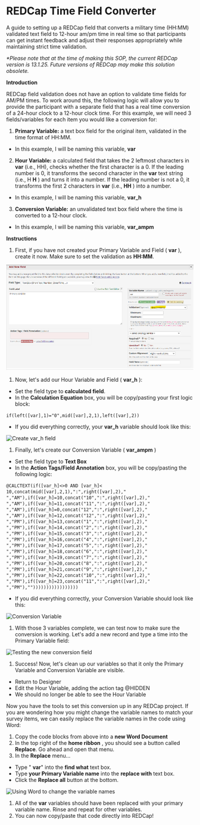 # REDCap Time Field Converter
A guide to setting up a REDCap field that converts a military time (HH:MM) validated text field to 12-hour am/pm time in real time so that participants can get instant feedback and adjust their responses appropriately while maintaining strict time validation.

_\*Please note that at the time of making this SOP, the current REDCap version is 13.1.25. Future versions of REDCap may make this solution obsolete._

**Introduction**

REDCap field validation does not have an option to validate time fields for AM/PM times. To work around this, the following logic will allow you to provide the participant with a separate field that has a real time conversion of a 24-hour clock to a 12-hour clock time. For this example, we will need 3 fields/variables for each item you would like a conversion for:

1. **Primary Variable:** a text box field for the original item, validated in the time format of HH:MM.
  - In this example, I will be naming this variable, **var**
2. **Hour Variable:** a calculated field that takes the 2 leftmost characters in **var** (i.e., HH), checks whether the first character is a 0. If the leading number is 0, it transforms the second character in the **var** text string (i.e., H **H** ) and turns it into a number. If the leading number is not a 0, it transforms the first 2 characters in **var** (i.e., **HH** ) into a number.
  - In this example, I will be naming this variable, **var_h**
3. **Conversion Variable:** an unvalidated text box field where the time is converted to a 12-hour clock.
  - In this example, I will be naming this variable, **var_ampm**

**Instructions**

1. First, if you have not created your Primary Variable and Field ( **var** ), create it now. Make sure to set the validation as **HH:MM**.

![Create a Primary Field](https://github.com/ncdunn7/REDCap-Time-Field-Converter/blob/main/assets/image1.png)

1. Now, let's add our Hour Variable and Field ( **var_h** ):
  - Set the field type to **calculated field**.
  - In the **Calculation Equation** box, you will be copy/pasting your first logic block:

```
if(left([var],1)="0",mid([var],2,1),left([var],2))
```

- If you did everything correctly, your **var_h** variable should look like this:

![Create var_h field](https://github.com/[ncdunn7]/[redcap-time-field-converter]/blob/main/assets/image2.png?raw=true)

1. Finally, let's create our Conversion Variable ( **var_ampm** )
  - Set the field type to **Text Box**
  - In the **Action Tags/Field Annotation** box, you will be copy/pasting the following logic:

```
@CALCTEXT(if([var_h]<>0 AND [var_h]< 10,concat(mid([var],2,1),":",right([var],2)," ","AM"),if([var_h]=10,concat("10",":",right([var],2)," ","AM"),if([var_h]=11,concat("11",":",right([var],2)," ","AM"),if([var_h]=0,concat("12",":",right([var],2)," ","AM"),if([var_h]=12,concat("12",":",right([var],2)," ","PM"),if([var_h]=13,concat("1",":",right([var],2)," ","PM"),if([var_h]=14,concat("2",":",right([var],2)," ","PM"),if([var_h]=15,concat("3",":",right([var],2)," ","PM"),if([var_h]=16,concat("4",":",right([var],2)," ","PM"),if([var_h]=17,concat("5",":",right([var],2)," ","PM"),if([var_h]=18,concat("6",":",right([var],2)," ","PM"),if([var_h]=19,concat("7",":",right([var],2)," ","PM"),if([var_h]=20,concat("8",":",right([var],2)," ","PM"),if([var_h]=21,concat("9",":",right([var],2)," ","PM"),if([var_h]=22,concat("10",":",right([var],2)," ","PM"),if([var_h]=23,concat("11",":",right([var],2)," ","PM"),"")))))))))))))))))

```

- If you did everything correctly, your Conversion Variable should look like this:

![Conversion Variable](https://github.com/[ncdunn7]/[redcap-time-field-converter]/blob/main/assets/image3.png?raw=true)

1. With those 3 variables complete, we can test now to make sure the conversion is working. Let's add a new record and type a time into the Primary Variable field:

![Testing the new conversion field](https://github.com/[ncdunn7]/[redcap-time-field-converter]/blob/main/assets/image4.png?raw=true)

1. Success! Now, let's clean up our variables so that it only the Primary Variable and Conversion Variable are visible.
  - Return to Designer
  - Edit the Hour Variable, adding the action tag @HIDDEN
  - We should no longer be able to see the Hour Variable

Now you have the tools to set this conversion up in any REDCap project. If you are wondering how you might change the variable names to match your survey items, we can easily replace the variable names in the code using Word:

1. Copy the code blocks from above into a **new Word Document**
2. In the top right of the **home ribbon** , you should see a button called **Replace**. Go ahead and open that menu.
3. In the **Replace** menu…
  - Type " **var**" into the **find what** text box.
  - Type **your Primary Variable name** into the **replace with** text box.
  - Click the **Replace all** button at the bottom.

![Using Word to change the variable names](https://github.com/[ncdunn7]/[redcap-time-field-converter]/blob/main/assets/image5.png?raw=true)

1. All of the **var** variables should have been replaced with your primary variable name. Rinse and repeat for other variables.
2. You can now copy/paste that code directly into REDCap!
